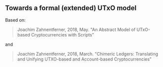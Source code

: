 ## Towards a formal (extended) UTxO model

Based on:
> Joachim Zahnentferner, 2018, May.
> "An Abstract Model of UTxO-based Cryptocurrencies with Scripts"

and 
> Joachim Zahnentferner, 2018, March.
> "Chimeric Ledgers: Translating and Unifying UTXO-based and Account-based Cryptocurrencies"

